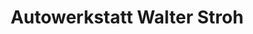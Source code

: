 ---
title: "Autowerkstatt Walter Stroh"
url: /malsch/autowerkstatt-walter-stroh/
shop: Autowerkstatt
---